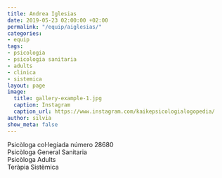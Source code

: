 ```yaml
---
title: Andrea Iglesias
date: 2019-05-23 02:00:00 +02:00
permalink: "/equip/aiglesias/"
categories:
- equip
tags:
- psicologia
- psicologia sanitaria
- adults
- clinica
- sistemica
layout: page
image:
  title: gallery-example-1.jpg
  caption: Instagram
  caption_url: https://www.instagram.com/kaikepsicologialogopedia/
author: silvia
show_meta: false
---
```


Psicòloga col·legiada número 28680<br>
Psicòloga General Sanitaria<br>
Psicòloga Adults<br>
Teràpia Sistèmica

